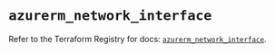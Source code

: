 # `azurerm_network_interface`

Refer to the Terraform Registry for docs: [`azurerm_network_interface`](https://registry.terraform.io/providers/hashicorp/azurerm/4.12.0/docs/resources/network_interface).
